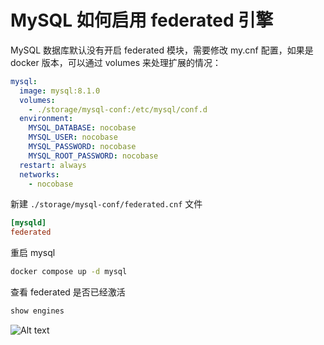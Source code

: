 # MySQL 如何启用 federated 引擎

MySQL 数据库默认没有开启 federated 模块，需要修改 my.cnf 配置，如果是 docker 版本，可以通过 volumes 来处理扩展的情况：

```yml
mysql:
  image: mysql:8.1.0
  volumes:
    - ./storage/mysql-conf:/etc/mysql/conf.d
  environment:
    MYSQL_DATABASE: nocobase
    MYSQL_USER: nocobase
    MYSQL_PASSWORD: nocobase
    MYSQL_ROOT_PASSWORD: nocobase
  restart: always
  networks:
    - nocobase
```

新建 `./storage/mysql-conf/federated.cnf` 文件

```conf
[mysqld]
federated
```

重启 mysql

```bash
docker compose up -d mysql
```

查看 federated 是否已经激活

```sql
show engines
```

![Alt text](https://static-docs.nocobase.com/ac5d97cf902ad164e141633a41a23e46.png)